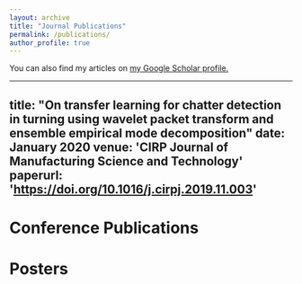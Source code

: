 ```yaml
---
layout: archive
title: "Journal Publications"
permalink: /publications/
author_profile: true
---
```


You can also find my articles on <u><a href="{{https://scholar.google.com/citations?user=dx7stuoAAAAJ&hl=en}}">my Google Scholar profile</a>.</u>

---
title: "On transfer learning for chatter detection in turning using wavelet packet transform and ensemble empirical mode decomposition"
date: January 2020
venue: 'CIRP Journal of Manufacturing Science and Technology'
paperurl: 'https://doi.org/10.1016/j.cirpj.2019.11.003'
---


Conference Publications
======


Posters
======